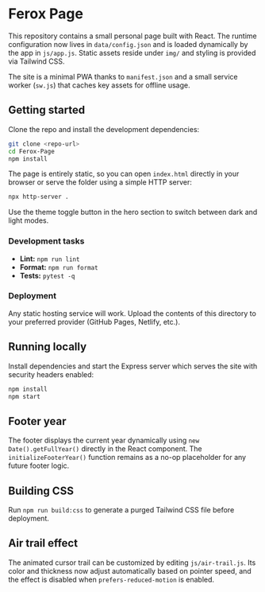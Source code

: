 # Ferox Page

This repository contains a small personal page built with React. The runtime configuration now lives in `data/config.json` and is loaded dynamically by the app in `js/app.js`. Static assets reside under `img/` and styling is provided via Tailwind CSS.

The site is a minimal PWA thanks to `manifest.json` and a small service worker (`sw.js`) that caches key assets for offline usage.

## Getting started

Clone the repo and install the development dependencies:

```bash
git clone <repo-url>
cd Ferox-Page
npm install
```

The page is entirely static, so you can open `index.html` directly in your browser or serve the folder using a simple HTTP server:

```bash
npx http-server .
```

Use the theme toggle button in the hero section to switch between dark and light modes.

### Development tasks

- **Lint:** `npm run lint`
- **Format:** `npm run format`
- **Tests:** `pytest -q`

### Deployment

Any static hosting service will work. Upload the contents of this directory to your preferred provider (GitHub Pages, Netlify, etc.).

## Running locally

Install dependencies and start the Express server which serves the site with security headers enabled:

```bash
npm install
npm start
```

## Footer year

The footer displays the current year dynamically using `new Date().getFullYear()` directly in the React component. The `initializeFooterYear()` function remains as a no-op placeholder for any future footer logic.

## Building CSS

Run `npm run build:css` to generate a purged Tailwind CSS file before deployment.

## Air trail effect

The animated cursor trail can be customized by editing `js/air-trail.js`.
Its color and thickness now adjust automatically based on pointer speed,
and the effect is disabled when `prefers-reduced-motion` is enabled.
